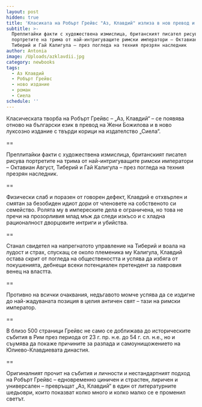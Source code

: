 ```yaml
---
layout: post
hidden: true
title: 'Класиката на Робърт Грейвс "Аз, Клавдий" излиза в нов превод и издание'
subtitle: >-
  Преплитайки факти с художествена измислица, британският писател рисува
  портретите на трима от най-интригуващите римски императори – Октавиан Август,
  Тиберий и Гай Калигула – през погледа на техния презрян наследник
author: Antonia
image: /Uploads/azklavdii.jpg
category: newbooks
tags:
  - Аз Клавдий
  - Робърт Грейвс
  - ново издание
  - роман
  - Сиела
schedule: ''
---
```

Класическата творба на Робърт Грейвс –  „Аз, Клавдий“ – се появява отново на български език в превод на Жени Божилова и в ново луксозно издание с твърди корици на издателство „Сиела“. 

\==

Преплитайки факти с художествена измислица, британският писател рисува портретите на трима от най-интригуващите римски императори – Октавиан Август, Тиберий и Гай Калигула – през погледа на техния презрян наследник.

\==

Физически слаб и поразен от говорен дефект, Клавдий е отхвърлен и смятан за безобиден идиот дори от членовете на собственото си семейство. Ролята му в импереските дела е ограничена, но това не пречи на прозорливия млад мъж да следи изкъсо и с хладна рационалност дворцовите интриги и убийства.

\==

Станал свидетел на напрегнатото управление на Тиберий и воала на лудост и страх, спускащ се около племеника му Калигула, Клавдий остава скрит от погледа на обществеността и успява да избяга от покушенията, дебнещи всеки потенциален претендент за лавровия венец на властта.

\==

Противно на всички очаквания, недъгавото момче успява да се издигне до най-жадуваната позиция в целия античен свят – тази на римски император. 

\==

В близо 500 страници Грейвс не само се доближава до историческите събития в Рим през периода от 23 г. пр. н.е. до 54 г. сл. н.е., но и съумява да покаже причините за разпада и самоунищожението на Юлиево-Клавдиевата династия.  

\==

Оригиналният прочит на събития и личности и нестандартният подход на Робърт Грейвс – едновременно циничен и страстен, лиричен и универсален – превръщат „Аз, Клавдий“ в един от литературните шедьоври, които показват колко много и колко малко се е променил светът.
